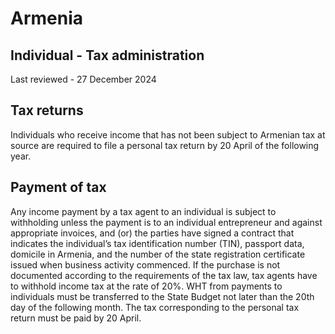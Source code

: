 # Armenia
## Individual - Tax administration
Last reviewed - 27 December 2024
## Tax returns
Individuals who receive income that has not been subject to Armenian tax at source are required to file a personal tax return by 20 April of the following year.
## Payment of tax
Any income payment by a tax agent to an individual is subject to withholding unless the payment is to an individual entrepreneur and against appropriate invoices, and (or) the parties have signed a contract that indicates the individual’s tax identification number (TIN), passport data, domicile in Armenia, and the number of the state registration certificate issued when business activity commenced. If the purchase is not documented according to the requirements of the tax law, tax agents have to withhold income tax at the rate of 20%.
WHT from payments to individuals must be transferred to the State Budget not later than the 20th day of the following month.
The tax corresponding to the personal tax return must be paid by 20 April.
